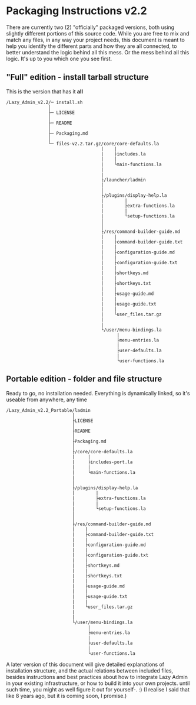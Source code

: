 # Packaging Instructions v2.2

There are currently two (2) "officially" packaged versions, both using slightly different portions of this source code. While you are free to mix and match any files, in any way your project needs, this document is meant to help you identify the different parts and how they are all connected, to better understand the logic behind all this mess. Or the mess behind all this logic. It's up to you which one you see first.


## "Full" edition - install tarball structure

This is the version that has it **all**

```
/Lazy_Admin_v2.2/─ install.sh
                │
                ├─ LICENSE
                │
                ├─ README
                │
                ├─ Packaging.md
                │
                └─ files-v2.2.tar.gz/core/core-defaults.la
                                    |    |
                                    |    ├includes.la
                                    |    |
                                    |    └main-functions.la
                                    |
                                    |
                                    ├/launcher/ladmin
                                    |
                                    │
                                    ├/plugins/display-help.la
                                    |        |
                                    |        ├extra-functions.la
                                    |        |
                                    |        └setup-functions.la
                                    │
                                    │
                                    ├/res/command-builder-guide.md
                                    |    |
                                    |    ├command-builder-guide.txt
                                    |    |
                                    |    ├configuration-guide.md
                                    |    |
                                    |    ├configuration-guide.txt
                                    |    |
                                    |    ├shortkeys.md
                                    |    |
                                    |    ├shortkeys.txt
                                    |    |
                                    |    ├usage-guide.md
                                    |    |
                                    |    ├usage-guide.txt
                                    |    |
                                    |    └user_files.tar.gz
                                    |
                                    |
                                    └/user/menu-bindings.la
                                          |
                                          ├menu-entries.la
                                          |
                                          ├user-defaults.la
                                          |
                                          └user-functions.la
```



## Portable edition - folder and file structure

Ready to go, no installation needed. Everything is dynamically linked, so it's useable from anywhere, any time

```
/Lazy_Admin_v2.2_Portable/ladmin
                         │
                         ├LICENSE
                         │
                         ├README
                         │
                         ├Packaging.md
                         │
                         ├/core/core-defaults.la
                         |     |
                         |     ├includes-port.la
                         |     |
                         |     └main-functions.la
                         |
                         │
                         ├/plugins/display-help.la
                         |        |
                         |        ├extra-functions.la
                         |        |
                         |        └setup-functions.la
                         │
                         │
                         ├/res/command-builder-guide.md
                         |    |
                         |    ├command-builder-guide.txt
                         |    |
                         |    ├configuration-guide.md
                         |    |
                         |    ├configuration-guide.txt
                         |    |
                         |    ├shortkeys.md
                         |    |
                         |    ├shortkeys.txt
                         |    |
                         |    ├usage-guide.md
                         |    |
                         |    ├usage-guide.txt
                         |    |
                         |    └user_files.tar.gz
                         |
                         |
                         └/user/menu-bindings.la
                               |
                               ├menu-entries.la
                               |
                               ├user-defaults.la
                               |
                               └user-functions.la
```


A later version of this document will give detailed explanations of installation structure, and the actual relations between included files, besides instructions and best practices about how to integrate Lazy Admin in your existing infrastructure, or how to build it into your own projects. until such time, you might as well figure it out for yourself-. :) (I realise I said that like 8 years ago, but it is coming soon, I promise.)
